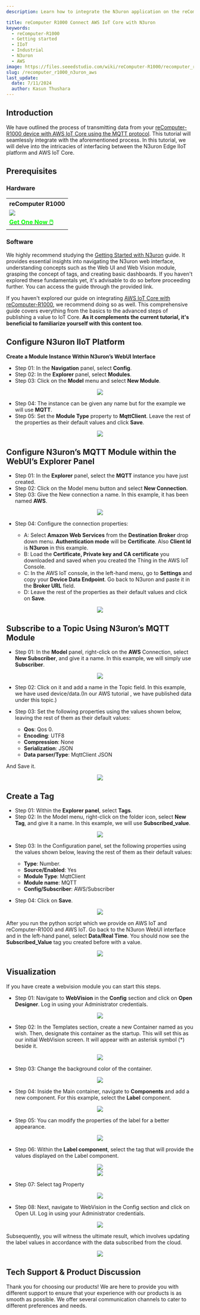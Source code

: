 ```yaml
---
description: Learn how to integrate the N3uron application on the reComputer R1000 with edge computing capabilities and interact with AWS IoT Core. In this tutorial, we will cover the steps to subscribe to outcome data efficiently.

title: reComputer R1000 Connect AWS IoT Core with N3uron
keywords:
  - reComputer-R1000
  - Getting started
  - IIoT
  - Industrial 
  - N3uron
  - AWS
image: https://files.seeedstudio.com/wiki/reComputer-R1000/recomputer_r_images/01.png
slug: /recomputer_r1000_n3uron_aws
last_update:
  date: 7/11/2024
  author: Kasun Thushara
---
```

## Introduction

We have outlined the process of transmitting data from your [reComputer-R1000 device with AWS IoT Core using the MQTT protocol](https://wiki.seeedstudio.com/recomputer_r1000_aws/). This tutorial will seamlessly integrate with the aforementioned process. In this tutorial, we will delve into the intricacies of interfacing between the N3uron Edge IIoT platform and AWS IoT Core.

## Prerequisites

### Hardware 

<div class="table-center">
	<table class="table-nobg">
    <tr class="table-trnobg">
      <th class="table-trnobg">reComputer R1000</th>
		</tr>
    <tr class="table-trnobg"></tr>
		<tr class="table-trnobg">
			<td class="table-trnobg"><div style={{textAlign:'center'}}><img src="https://files.seeedstudio.com/wiki/reComputer-R1000/recomputer_r_images/01.png" style={{width:300, height:'auto'}}/></div></td>
		</tr>
    <tr class="table-trnobg"></tr>
		<tr class="table-trnobg">
			<td class="table-trnobg"><div class="get_one_now_container" style={{textAlign: 'center'}}><a class="get_one_now_item" href="https://www.seeedstudio.com/reComputer-R1025-10-p-5895.html" target="_blank" rel="noopener noreferrer">
              <strong><span><font color={'FFFFFF'} size={"4"}> Get One Now 🖱️</font></span></strong>
          </a></div></td>
        </tr>
    </table>
    </div>



### Software

We highly recommend studying the [Getting Started with N3uron](https://wiki.seeedstudio.com/recomputer_r1000_n3uron/) guide. It provides essential insights into navigating the N3uron web interface, understanding concepts such as the Web UI and Web Vision module, grasping the concept of tags, and creating basic dashboards. If you haven't explored these fundamentals yet, it's advisable to do so before proceeding further. You can access the guide through the provided link.

If you haven't explored our guide on integrating [AWS IoT Core with reComputer-R1000](https://wiki.seeedstudio.com/recomputer_r1000_aws/), we recommend doing so as well. This comprehensive guide covers everything from the basics to the advanced steps of publishing a value to IoT Core. **As it complements the current tutorial, it's beneficial to familiarize yourself with this content too**.

## Configure N3uron IIoT Platform

**Create a Module Instance Within N3uron’s WebUI Interface**

- Step 01: In the **Navigation** panel, select **Config**.
- Step 02: In the **Explorer** panel, select **Modules**.
- Step 03: Click on the **Model** menu and select **New Module**.

<center><img width={1000} src="https://files.seeedstudio.com/wiki/reComputer-R1000/N3uron_AWS/createmodel.PNG" /></center>

- Step 04: The instance can be given any name but for the example we will use **MQTT**.
- Step 05: Set the **Module Type** property to **MqttClient**. Leave the rest of the properties as their default values and click **Save**.


<center><img width={1000} src="https://files.seeedstudio.com/wiki/reComputer-R1000/N3uron_AWS/selectmodeltype.PNG" /></center>

## Configure N3uron’s MQTT Module within the WebUI’s Explorer Panel

- Step 01: In the **Explorer** panel, select the **MQTT** instance you have just created.
- Step 02: Click on the Model menu button and select **New Connection**.
- Step 03: Give the New connection a name. In this example, it has been named **AWS**.

<center><img width={1000} src="https://files.seeedstudio.com/wiki/reComputer-R1000/N3uron_AWS/AWSconnection.PNG" /></center>

- Step 04: Configure the connection properties:

    - A: Select **Amazon Web Services** from the **Destination Broker** drop down menu. **Authentication mode** will be **Certificate**. Also **Client Id** is **N3uron** in this example.
    - B: Load the **Certificate, Private key and CA certificate** you downloaded and saved when you created the Thing in the AWS IoT Console.
    - C: In the AWS IoT console, in the left-hand menu, go to **Settings** and copy your **Device Data Endpoint**. Go back to N3uron and paste it in the **Broker URL** field.
    - D: Leave the rest of the properties as their default values and click on **Save**.

<center><img width={1000} src="https://files.seeedstudio.com/wiki/reComputer-R1000/N3uron_AWS/AWSconfig.PNG" /></center>

## Subscribe to a Topic Using N3uron’s MQTT Module

- Step 01: In the **Model** panel, right-click on the **AWS** Connection, select **New Subscriber**, and give it a name. In this example, we will simply use **Subscriber**.

<center><img width={1000} src="https://files.seeedstudio.com/wiki/reComputer-R1000/N3uron_AWS/newsubscriber.PNG" /></center>

- Step 02: Click on it and add a name in the Topic field. In this example, we have used device/data.(In our AWS tutorial , we have published data under this topic.)

- Step 03: Set the following properties using the values shown below, leaving the rest of them as their default values:
    - **Qos**: Qos 0.
    - **Encoding**: UTF8
    - **Compression**: None
    - **Serialization**: JSON
    - **Data parser/Type**: MqttClient JSON

And Save it.
<center><img width={1000} src="https://files.seeedstudio.com/wiki/reComputer-R1000/N3uron_AWS/Subscriberconfig.PNG" /></center>

## Create a Tag
- Step 01: Within the **Explorer panel**, select **Tags**.
- Step 02: In the Model menu, right-click on the folder icon, select **New Tag**, and give it a name. In this example, we will use **Subscribed_value**.

<center><img width={1000} src="https://files.seeedstudio.com/wiki/reComputer-R1000/N3uron_AWS/newtag.PNG" /></center>


- Step 03: In the Configuration panel, set the following properties using the values shown below, leaving the rest of them as their default values:
    - **Type**: Number.
    - **Source/Enabled**: Yes
    - **Module Type**: MqttClient
    - **Module name**: MQTT
    - **Config/Subscriber**: AWS/Subscriber

- Step 04: Click on **Save**.

<center><img width={1000} src="https://files.seeedstudio.com/wiki/reComputer-R1000/N3uron_AWS/tagconfig.PNG" /></center>

After you run the python script which we provide on AWS IoT and reComputer-R1000 and AWS IoT.
Go back to the N3uron WebUI interface and in the left-hand panel, select **Data/Real Time**. You should now see the **Subscribed_Value** tag you created before with a value.

<center><img width={1000} src="https://files.seeedstudio.com/wiki/reComputer-R1000/N3uron_AWS/realtimedata.PNG" /></center>

## Visualization 

If you have create a webvision module you can start this steps. 

- Step 01: Navigate to **WebVision** in the **Config** section and click on **Open Designer**. Log in using your Administrator credentials.

<center><img width={1000} src="https://files.seeedstudio.com/wiki/reComputer-R1000/N3uron_AWS/wenvision.PNG" /></center>

- Step 02: In the Templates section, create a new Container named as you wish. Then, designate this container as the startup. This will set this as our initial WebVision screen. It will appear with an asterisk symbol (*) beside it.

<center><img width={1000} src="https://files.seeedstudio.com/wiki/reComputer-R1000/N3uron_AWS/webvison.PNG" /></center>

- Step 03: Change the background color of the  container.

<center><img width={400} src="https://files.seeedstudio.com/wiki/reComputer-R1000/N3uron_AWS/colorchabge.PNG" /></center>

- Step 04: Inside the Main container, navigate to **Components** and add a new component. For this example, select the **Label** component.

<center><img width={1000} src="https://files.seeedstudio.com/wiki/reComputer-R1000/N3uron_AWS/addnewcomp.PNG" /></center>

- Step 05: You can modify the properties of the label for a better appearance.

<center><img width={1000} src="https://files.seeedstudio.com/wiki/reComputer-R1000/N3uron_AWS/changeproperties.PNG" /></center>

- Step 06: Within the **Label component**, select the tag that will provide the values displayed on the Label component.

<center><img width={400} src="https://files.seeedstudio.com/wiki/reComputer-R1000/N3uron_AWS/selecttag.PNG" /></center>

<center><img width={400} src="https://files.seeedstudio.com/wiki/reComputer-R1000/N3uron_AWS/taglist.PNG" /></center>

- Step 07: Select tag Property 

<center><img width={400} src="https://files.seeedstudio.com/wiki/reComputer-R1000/N3uron_AWS/tagproperty.PNG" /></center>

- Step 08: Next, navigate to WebVision in the Config section and click on Open UI. Log in using your Administrator credentials.

 <center><img width={1000} src="https://files.seeedstudio.com/wiki/reTerminalDM/N3uron/Image_14.png" /></center>
 
 Subsequently, you will witness the ultimate result, which involves updating the label values in accordance with the data subscribed from the cloud.

<center><img width={1000} src="https://files.seeedstudio.com/wiki/reComputer-R1000/N3uron_AWS/output.PNG" /></center>

## Tech Support & Product Discussion

Thank you for choosing our products! We are here to provide you with different support to ensure that your experience with our products is as smooth as possible. We offer several communication channels to cater to different preferences and needs.

<div class="button_tech_support_container">
<a href="https://forum.seeedstudio.com/" class="button_forum"></a> 
<a href="https://www.seeedstudio.com/contacts" class="button_email"></a>
</div>

<div class="button_tech_support_container">
<a href="https://discord.gg/eWkprNDMU7" class="button_discord"></a> 
<a href="https://github.com/Seeed-Studio/wiki-documents/discussions/69" class="button_discussion"></a>
</div>